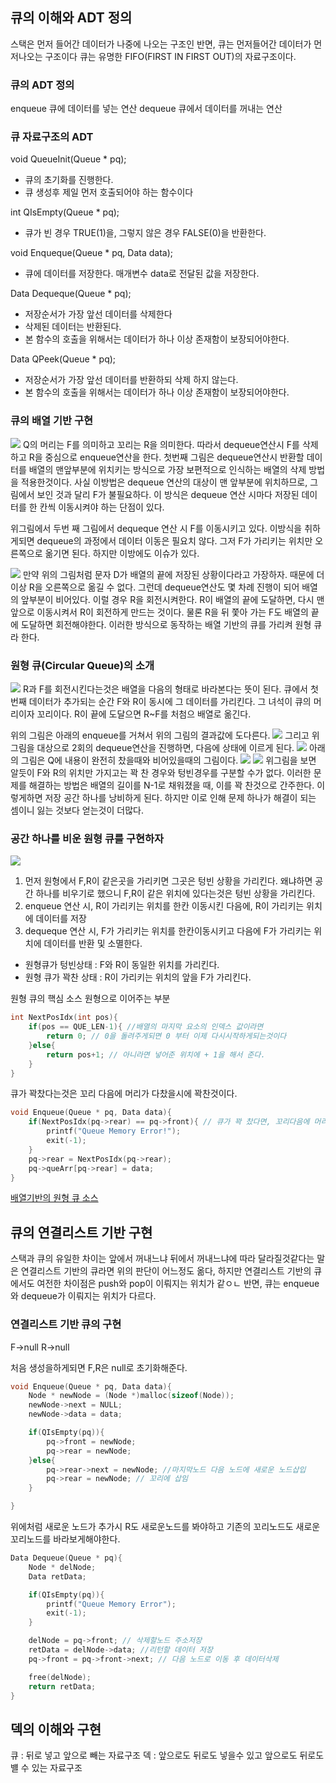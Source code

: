 ## 큐의 이해와 ADT 정의
스택은 먼저 들어간 데이터가 나중에 나오는 구조인 반면, 큐는 먼저들어간 데이터가 먼저나오는 구조이다 큐는 유명한 FIFO(FIRST IN FIRST OUT)의 자료구조이다.

### 큐의 ADT 정의
enqueue 큐에 데이터를 넣는 연산
dequeue 큐에서 데이터를 꺼내는 연산


### 큐 자료구조의 ADT
void QueueInit(Queue * pq);
- 큐의 초기화를 진행한다.
- 큐 생성후 제일 먼저 호출되어야 하는 함수이다

int QIsEmpty(Queue * pq);
- 큐가 빈 경우 TRUE(1)을, 그렇지 않은 경우 FALSE(0)을 반환한다.

void Enqueque(Queue * pq, Data data);
- 큐에 데이터를 저장한다. 매개변수 data로 전달된 값을 저장한다.

Data Dequeque(Queue * pq);
- 저장순서가 가장 앞선 데이터를 삭제한다
- 삭제된 데이터는 반환된다.
- 본 함수의 호출을 위해서는 데이터가 하나 이상 존재함이 보장되어야한다.

Data QPeek(Queue * pq);
- 저장순서가 가장 앞선 데이터를 반환하되 삭제 하지 않는다.
- 본 함수의 호출을 위해서는 데이터가 하나 이상 존재함이 보장되어야한다.


### 큐의 배열 기반 구현
![](https://i.imgur.com/vj955o5.png)
Q의 머리는 F를 의미하고 꼬리는 R을 의미한다. 따라서 dequeue연산시 F를 삭제하고 R을 중심으로 enqueue연산을 한다.
첫번째 그림은 dequeue연산시 반환할 데이터를 배열의 맨앞부분에 위치키는 방식으로 가장 보편적으로 인식하는 배열의 삭제 방법을 적용한것이다. 사실 이방법은 dequeue 연산의 대상이 맨 앞부분에 위치하므로, 그림에서 보인 것과 달리 F가 불필요하다. 이 방식은 dequeue 연산 시마다 저장된 데이터를 한 칸씩 이동시켜야 하는 단점이 있다.

위그림에서 두번 째 그림에서 dequeque 연산 시 F를 이동시키고 있다. 이방식을 취하게되면 dequeue의 과정에서 데이터 이동은 필요치 않다. 그저 F가 가리키는 위치만 오른쪽으로 옮기면 된다. 하지만 이방에도 이슈가 있다.

![](https://i.imgur.com/NkTJnd0.png)
만약 위의 그림처럼 문자 D가 배열의 끝에 저장된 상황이다라고 가장하자. 때문에 더이상 R을 오른쪽으로 옮길 수 없다. 그런데 dequeue연산도 몇 차례 진행이 되어 배열의 앞부분이 비어있다. 이럴 경우 R을 회전시켜한다. R이 배열의 끝에 도달하면, 다시 맨앞으로 이동시켜서 R이 회전하게 만드는 것이다. 물론 R을 뒤 쫓아 가는 F도 배열의 끝에 도달하면 회전해야한다. 이러한 방식으로 동작하는 배열 기반의 큐를 가리켜 원형 큐라 한다.

### 원형 큐(Circular Queue)의 소개
![](https://i.imgur.com/oea3qeI.png)
R과 F를 회전시킨다는것은 배열을 다음의 형태로 바라본다는 뜻이 된다. 큐에서 첫번째 데이터가 추가되는 순간 F와 R이 동시에 그 데이터를 가리킨다. 그 녀석이 큐의 머리이자 꼬리이다. R이 끝에 도달으면 R~F를 처첨으 배열로 옮긴다.

위의 그림은 아래의 enqueue를 거쳐서 위의 그림의 결과값에 도다른다.
![](https://i.imgur.com/uyvRwOO.png)
그리고 위그림을 대상으로 2회의 dequeue연산을 진행하면, 다음에 상태에 이르게 된다.
![](https://i.imgur.com/J6BrXB7.png)
아래의 그림은 Q에 내용이 완전히 찼을때와 비어있을때의 그림이다.
![](https://i.imgur.com/M7YvOTa.png)
![](https://i.imgur.com/RgWoJ5Q.png)
위그림을 보면 알듯이 F와 R의 위치만 가지고는 꽉 찬 경우와 텅빈경우를 구분할 수가 없다. 이러한 문제를 해결하는 방법은 배열의 길이를 N-1로 채워졌을 때, 이를 꽉 찬것으로 간주한다. 이렇게하면 저장 공간 하나를 낭비하게 된다. 하지만 이로 인해 문제 하나가 해결이 되는 셈이니 잃는 것보다 얻는것이 더많다.

### 공간 하나를 비운 원형 큐를 구현하자
![](https://i.imgur.com/Wsqbt3N.png)
1. 먼저 원형에서 F,R이 같은곳을 가리키면 그곳은 텅빈 상황을 가리킨다. 왜냐하면 공간 하나를 비우기로 했으니 F,R이 같은 위치에 있다는것은 텅빈 상황을 가리킨다.
2. enqueue 연산 시, R이 가리키는 위치를 한칸 이동시킨 다음에, R이 가리키는 위치에 데이터를 저장
3. dequeque 연산 시, F가 가리키는 위치를 한칸이동시키고 다음에 F가 가리키는 위치에 데이터를 반환 및 소멸한다.

* 원형큐가 텅빈상태 : F와 R이 동일한 위치를 가리킨다.
* 원형 큐가 꽉찬 상태 : R이 가리키는 위치의 앞을 F가 가리킨다.

원형 큐의 핵심 소스 원형으로 이어주는 부분
```c
int NextPosIdx(int pos){
    if(pos == QUE_LEN-1){ //배열의 마지막 요소의 인덱스 값이라면
        return 0; // 0을 돌려주게되면 0 부터 이제 다시시작하게되는것이다
    }else{
        return pos+1; // 아니라면 넣어준 위치에 + 1을 해서 준다.
    }
}
```
큐가 꽉찼다는것은 꼬리 다음에 머리가 다찼을시에 꽉찬것이다.
```C
void Enqueue(Queue * pq, Data data){
    if(NextPosIdx(pq->rear) == pq->front){ // 큐가 꽉 찼다면, 꼬리다음에 머리가있으면 꽉찬것이다.
        printf("Queue Memory Error!");
        exit(-1);
    }
    pq->rear = NextPosIdx(pq->rear);
    pq->queArr[pq->rear] = data;
}
```

[배열기반의 원형 큐 소스](https://github.com/minwan1/Algorithm/tree/master/CircularQueue/CircularQueue)

## 큐의 연결리스트 기반 구현
스택과 큐의 유일한 차이는 앞에서 꺼내느냐 뒤에서 꺼내느냐에 따라 달라질것같다는 말은 연결리스트 기반의 큐라면 위의 판단이 어느정도 옮다, 하지만 연결리스트 기반의 큐에서도 여전한 차이점은 push와 pop이 이뤄지는 위치가 같ㅇㄴ 반면, 큐는 enqueue와 dequeue가 이뤄지는 위치가 다르다.

### 연결리스트 기반 큐의 구현
F->null
R->null

처음 생성을하게되면 F,R은 null로 초기화해준다.

```c
void Enqueue(Queue * pq, Data data){
    Node * newNode = (Node *)malloc(sizeof(Node));
    newNode->next = NULL;
    newNode->data = data;

    if(QIsEmpty(pq)){
        pq->front = newNode;
        pq->rear = newNode;
    }else{
        pq->rear->next = newNode; //마지막노드 다음 노드에 새로운 노드삽입
        pq->rear = newNode; // 꼬리에 삽임
    }

}
```
위에처럼 새로운 노드가 추가시 R도 새로운노드를 봐야하고 기존의 꼬리노드도 새로운 꼬리노드를 바라보게해야한다.
```c
Data Dequeue(Queue * pq){
    Node * delNode;
    Data retData;

    if(QIsEmpty(pq)){
        printf("Queue Memory Error");
        exit(-1);
    }

    delNode = pq->front; // 삭제할노드 주소저장
    retData = delNode->data; //리턴할 데이터 저장
    pq->front = pq->front->next; // 다음 노드로 이동 후 데이터삭제

    free(delNode);
    return retData;
}
```

## 덱의 이해와 구현
큐 : 뒤로 넣고 앞으로 빼는 자료구조
덱 : 앞으로도 뒤로도 넣을수 있고 앞으로도 뒤로도 뱰 수 있는 자료구조
